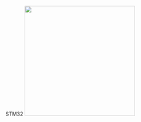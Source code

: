 STM32
<img src="https://user-images.githubusercontent.com/115202113/270826234-3708186c-25dc-49d6-bee0-615c0e125f71.jpg" height="300"/>
